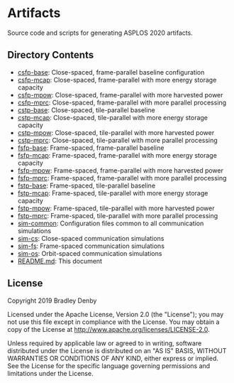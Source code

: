 # Artifacts

Source code and scripts for generating ASPLOS 2020 artifacts.

## Directory Contents

* [csfp-base](csfp-base/README.md): Close-spaced, frame-parallel baseline
  configuration
* [csfp-mcap](csfp-mcap/README.md): Close-spaced, frame-parallel with more
  energy storage capacity
* [csfp-mpow](csfp-mpow/README.md): Close-spaced, frame-parallel with more
  harvested power
* [csfp-mprc](csfp-mprc/README.md): Close-spaced, frame-parallel with more
  parallel processing
* [cstp-base](cstp-base/README.md): Close-spaced, tile-parallel baseline
* [cstp-mcap](cstp-mcap/README.md): Close-spaced, tile-parallel with more
  energy storage capacity
* [cstp-mpow](cstp-mpow/README.md): Close-spaced, tile-parallel with more
  harvested power
* [cstp-mprc](cstp-mprc/README.md): Close-spaced, tile-parallel with more
  parallel processing
* [fsfp-base](fsfp-base/README.md): Frame-spaced, frame-parallel baseline
* [fsfp-mcap](fsfp-mcap/README.md): Frame-spaced, frame-parallel with more
  energy storage capacity
* [fsfp-mpow](fsfp-mpow/README.md): Frame-spaced, frame-parallel with more
  harvested power
* [fsfp-mprc](fsfp-mprc/README.md): Frame-spaced, frame-parallel with more
  parallel processing
* [fstp-base](fstp-base/README.md): Frame-spaced, tile-parallel baseline
* [fstp-mcap](fstp-mcap/README.md): Frame-spaced, tile-parallel with more
  energy storage capacity
* [fstp-mpow](fstp-mpow/README.md): Frame-spaced, tile-parallel with more
  harvested power
* [fstp-mprc](fstp-mprc/README.md): Frame-spaced, tile-parallel with more
  parallel processing
* [sim-common](sim-common/README.md): Configuration files common to all
  communication simulations
* [sim-cs](sim-cs/README.md): Close-spaced communication simulations
* [sim-fs](sim-fs/README.md): Frame-spaced communication simulations
* [sim-os](sim-os/README.md): Orbit-spaced communication simulations
* [README.md](README.md): This document

## License

Copyright 2019 Bradley Denby

Licensed under the Apache License, Version 2.0 (the "License"); you may not use
this file except in compliance with the License. You may obtain a copy of the
License at <http://www.apache.org/licenses/LICENSE-2.0>.

Unless required by applicable law or agreed to in writing, software distributed
under the License is distributed on an "AS IS" BASIS, WITHOUT WARRANTIES OR
CONDITIONS OF ANY KIND, either express or implied. See the License for the
specific language governing permissions and limitations under the License.
